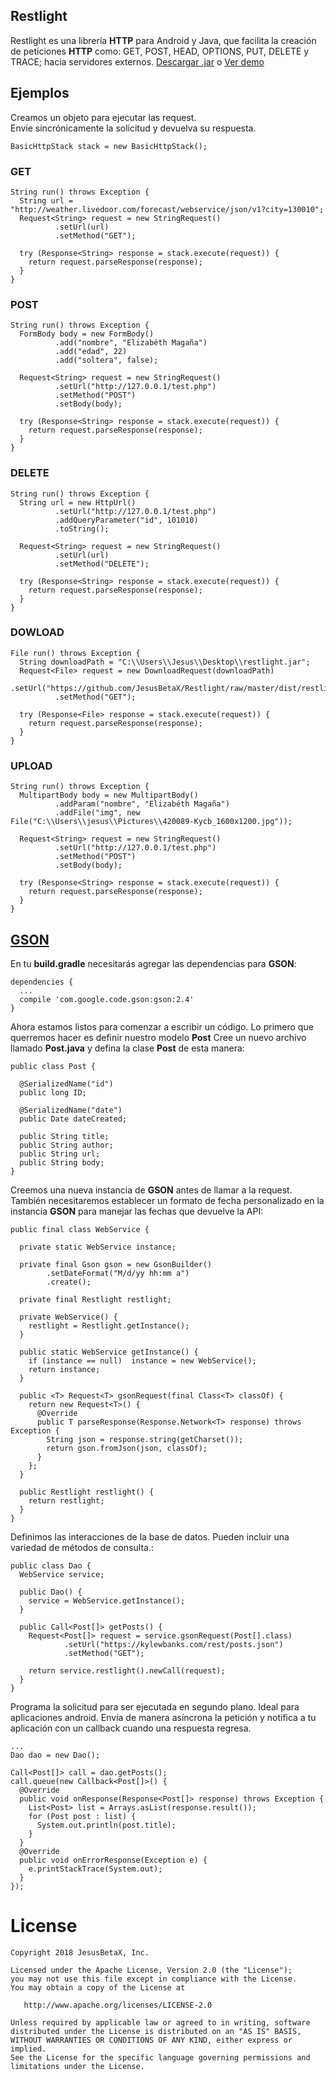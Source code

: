 ## Restlight

Restlight es una librería **HTTP** para Android y Java, que facilita la creación de peticiones **HTTP** como: GET, POST, HEAD, OPTIONS, PUT, DELETE y TRACE; hacia servidores externos. [Descargar .jar](https://github.com/JesusBetaX/Restlight/raw/master/dist/restlight.jar) o [Ver demo](https://github.com/JesusBetaX/restlight/tree/master/restlight/examples/src/com/jx) 

## Ejemplos

Creamos un objeto para ejecutar las request.  
Envíe sincrónicamente la solicitud y devuelva su respuesta.
```
BasicHttpStack stack = new BasicHttpStack();
```

### GET
```
String run() throws Exception {
  String url = "http://weather.livedoor.com/forecast/webservice/json/v1?city=130010";
  Request<String> request = new StringRequest()
          .setUrl(url)
          .setMethod("GET");

  try (Response<String> response = stack.execute(request)) {
    return request.parseResponse(response);
  }
}
```

### POST
```
String run() throws Exception {
  FormBody body = new FormBody()
          .add("nombre", "Elizabéth Magaña")
          .add("edad", 22)
          .add("soltera", false);
    
  Request<String> request = new StringRequest()
          .setUrl("http://127.0.0.1/test.php")
          .setMethod("POST")
          .setBody(body);

  try (Response<String> response = stack.execute(request)) {
    return request.parseResponse(response);
  }
}
```

### DELETE
```
String run() throws Exception {
  String url = new HttpUrl()
          .setUrl("http://127.0.0.1/test.php")
          .addQueryParameter("id", 101010)
          .toString();

  Request<String> request = new StringRequest()
          .setUrl(url)
          .setMethod("DELETE");

  try (Response<String> response = stack.execute(request)) {
    return request.parseResponse(response);
  }
}
```

### DOWLOAD
```
File run() throws Exception {
  String downloadPath = "C:\\Users\\Jesus\\Desktop\\restlight.jar";
  Request<File> request = new DownloadRequest(downloadPath)
          .setUrl("https://github.com/JesusBetaX/Restlight/raw/master/dist/restlight.jar")
          .setMethod("GET");

  try (Response<File> response = stack.execute(request)) {
    return request.parseResponse(response);
  }
}
```

### UPLOAD
```
String run() throws Exception { 
  MultipartBody body = new MultipartBody()
          .addParam("nombre", "Elizabéth Magaña")
          .addFile("img", new File("C:\\Users\\jesus\\Pictures\\420089-Kycb_1600x1200.jpg"));
    
  Request<String> request = new StringRequest()
          .setUrl("http://127.0.0.1/test.php")
          .setMethod("POST")
          .setBody(body);

  try (Response<String> response = stack.execute(request)) {
    return request.parseResponse(response);
  }
}
```

## [GSON](https://github.com/JesusBetaX/WebServiceDemo) 

En tu **build.gradle** necesitarás agregar las dependencias para **GSON**:

```
dependencies {
  ...
  compile 'com.google.code.gson:gson:2.4'
}
```


Ahora estamos listos para comenzar a escribir un código. Lo primero que querremos hacer es definir nuestro modelo **Post**
Cree un nuevo archivo llamado **Post.java** y defina la clase **Post** de esta manera:

```
public class Post {
  
  @SerializedName("id")
  public long ID;
    
  @SerializedName("date")
  public Date dateCreated;
 
  public String title;
  public String author;
  public String url;
  public String body;
}
```


Creemos una nueva instancia de **GSON** antes de llamar a la request. También necesitaremos establecer un formato de fecha personalizado en la instancia **GSON** para manejar las fechas que devuelve la API:

```
public final class WebService {

  private static WebService instance;
  
  private final Gson gson = new GsonBuilder()
  		.setDateFormat("M/d/yy hh:mm a")
		.create();
  
  private final Restlight restlight;
  
  private WebService() {
    restlight = Restlight.getInstance();
  }
  
  public static WebService getInstance() {
    if (instance == null)  instance = new WebService();
    return instance;
  }
  
  public <T> Request<T> gsonRequest(final Class<T> classOf) {
    return new Request<T>() {
      @Override
      public T parseResponse(Response.Network<T> response) throws Exception {
        String json = response.string(getCharset());
        return gson.fromJson(json, classOf);
      }
    };
  }
  
  public Restlight restlight() {
    return restlight;
  }
}
```


Definimos las interacciones de la base de datos. Pueden incluir una variedad de métodos de consulta.:

```
public class Dao {
  WebService service;
    
  public Dao() {
    service = WebService.getInstance();
  }

  public Call<Post[]> getPosts() {
    Request<Post[]> request = service.gsonRequest(Post[].class)
            .setUrl("https://kylewbanks.com/rest/posts.json")
            .setMethod("GET");
    
    return service.restlight().newCall(request);
  }
}
```

Programa la solicitud para ser ejecutada en segundo plano. Ideal para aplicaciones android. 
Envía de manera asíncrona la petición y notifica a tu aplicación con un callback cuando una respuesta regresa.
```
...
Dao dao = new Dao();
    
Call<Post[]> call = dao.getPosts(); 
call.queue(new Callback<Post[]>() {
  @Override
  public void onResponse(Response<Post[]> response) throws Exception {
    List<Post> list = Arrays.asList(response.result());
    for (Post post : list) {
      System.out.println(post.title);
    }
  }
  @Override
  public void onErrorResponse(Exception e) {
    e.printStackTrace(System.out);
  }
});
```
License
=======

    Copyright 2018 JesusBetaX, Inc.

    Licensed under the Apache License, Version 2.0 (the "License");
    you may not use this file except in compliance with the License.
    You may obtain a copy of the License at

       http://www.apache.org/licenses/LICENSE-2.0

    Unless required by applicable law or agreed to in writing, software
    distributed under the License is distributed on an "AS IS" BASIS,
    WITHOUT WARRANTIES OR CONDITIONS OF ANY KIND, either express or implied.
    See the License for the specific language governing permissions and
    limitations under the License.